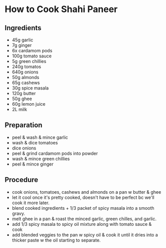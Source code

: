 # How to Cook Shahi Paneer

## Ingredients

- 45g garlic
- 7g ginger
- 6x cardamom pods
- 100g tomato sauce
- 5g green chillies
- 240g tomatos
- 640g onions
- 50g almonds
- 65g cashews
- 30g spice masala
- 120g butter
- 50g ghee
- 60g lemon juice
- 2L milk

## Preparation

- peel & wash & mince garlic
- wash & dice tomatoes
- dice onions
- peel & grind cardamom pods into powder
- wash & mince green chillies
- peel & mince ginger

## Procedure

- cook onions, tomatoes, cashews and almonds on a pan w butter & ghee
- let it cool once it's pretty cooked, doesn't have to be perfect bc we'll cook it more later.
- blend cooked ingredients + 1/3 packet of spicy masala into a smooth gravy.
- melt ghee in a pan & roast the minced garlic, green chilles, and garlic.
- add 1/3 spicy masala to spicy oil mixture along with tomato sauce & cook
- add blended veggies to the pan w spicy oil & cook it until it dries into a thicker paste w the oil starting to separate.
